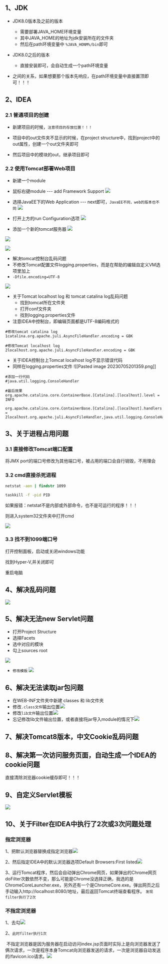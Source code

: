 
## 1、JDK

- JDK8.0版本及之前的版本
	- 需要部署JAVA_HOME环境变量
	- 其中JAVA_HOME的地址为jdk安装所在的文件夹
	- 然后在path环境变量中 `%JAVA_HONM%/bin`即可

- JDK8.0之后的版本
	- 直接安装即可，会自动生成一个path环境变量

- 之间的关系，如果想要那个版本先响应，在path环境变量中直接置顶即可！！！

## 2、IDEA

### 2.1 普通项目的创建

- 新建项目的时候，`注意项目的存放位置！！！`

- 项目中的out文件夹不显示的时候，在project structure中，找到project中的out属性，创建一个out文件夹即可
- 然后项目中的模块的out，继承项目即可


### 2.2 使用Tomcat部署Web项目

- 新建一个module
- 鼠标右键module --- add Framework Support
![](https://image-for.oss-cn-guangzhou.aliyuncs.com/for-obsidian/Java_Study/2_%E5%AD%A6%E4%B9%A0%E7%AC%94%E8%AE%B0/image-20230923005531162.png)

- 选择JavaEE下的Web Application --- next即可，`JavaEE不同，web的版本也不同`
![](https://image-for.oss-cn-guangzhou.aliyuncs.com/for-obsidian/Java_Study/2_%E5%AD%A6%E4%B9%A0%E7%AC%94%E8%AE%B0/image-20230923005536396.png)

- 打开上方的run Configuration选项
![](https://image-for.oss-cn-guangzhou.aliyuncs.com/for-obsidian/Java_Study/2_%E5%AD%A6%E4%B9%A0%E7%AC%94%E8%AE%B0/image-20230923005543390.png)

- 添加一个新的tomcat服务器
![](https://image-for.oss-cn-guangzhou.aliyuncs.com/for-obsidian/Java_Study/2_%E5%AD%A6%E4%B9%A0%E7%AC%94%E8%AE%B0/image-20230923005545882.png)


![](https://image-for.oss-cn-guangzhou.aliyuncs.com/for-obsidian/Java_Study/2_%E5%AD%A6%E4%B9%A0%E7%AC%94%E8%AE%B0/image-20230923005550611.png)


![](https://image-for.oss-cn-guangzhou.aliyuncs.com/for-obsidian/Java_Study/2_%E5%AD%A6%E4%B9%A0%E7%AC%94%E8%AE%B0/image-20230923005554498.png)

- 解决tomcat控制台乱码问题
- 不修改Tomcat配置文件logging.properties，而是在帮助的编辑自定义VM选项里加上
- `-Dfile.encoding=UTF-8`

![](https://image-for.oss-cn-guangzhou.aliyuncs.com/for-obsidian/Java_Study/2_%E5%AD%A6%E4%B9%A0%E7%AC%94%E8%AE%B0/image-20230923005604641.png)


- 关于Tomcat localhost log 和 tomcat catalina log乱码问题
	- 找到tomcat所在文件夹
	- 打开conf文件夹
	- 找到logging.properties文件
- 注意IDEA中控制台，即编辑页面都是UTF-8编码格式的
```Properties
#修改tomcat catalina log
1catalina.org.apache.juli.AsyncFileHandler.encoding = GBK

#修改Tomcat localhost log
2localhost.org.apache.juli.AsyncFileHandler.encoding = GBK
```

- 关于IDEA控制台上Tomcat localhost log不显示错误代码
- 同样在logging.properties文件
![[Pasted image 20230705201359.png]]

```properties
#添加一行代码
#java.util.logging.ConsoleHandler

#最后效果
org.apache.catalina.core.ContainerBase.[Catalina].[localhost].level = INFO

org.apache.catalina.core.ContainerBase.[Catalina].[localhost].handlers = 2localhost.org.apache.juli.AsyncFileHandler,java.util.logging.ConsoleHandler
```

## 3、关于进程占用问题

### 3.1 直接修改Tomcat端口配置

将JMX port的端口号修改为其他端口号，被占用的端口会自行销毁，不用理会

### 3.2 cmd直接杀死进程

```cmd
netstat -aon | findstr 1099

taskkill -f -pid PID 
```


如果报错：netstat不是内部或外部命令，也不是可运行的程序！！！

则进入system32文件夹中打开cmd

![](https://image-for.oss-cn-guangzhou.aliyuncs.com/for-obsidian/Java_Study/2_%E5%AD%A6%E4%B9%A0%E7%AC%94%E8%AE%B0/image-20230923005613957.png)


### 3.3 找不到1099端口号

打开控制面板，启动或关闭windows功能

找到Hyper-V,并关闭即可

重启电脑

## 4、解决乱码问题

![](https://image-for.oss-cn-guangzhou.aliyuncs.com/for-obsidian/Java_Study/2_%E5%AD%A6%E4%B9%A0%E7%AC%94%E8%AE%B0/image-20230923005621591.png)

## 5、解决无法new Servlet问题

- 打开Project Structure
- 选择Facets
- 选中对应的模块
- 勾上sources root

![](https://image-for.oss-cn-guangzhou.aliyuncs.com/for-obsidian/Java_Study/2_%E5%AD%A6%E4%B9%A0%E7%AC%94%E8%AE%B0/image-20230923005629350.png)


- `修改模板`
![](https://image-for.oss-cn-guangzhou.aliyuncs.com/for-obsidian/Java_Study/2_%E5%AD%A6%E4%B9%A0%E7%AC%94%E8%AE%B0/image-20230923005641844.png)

## 6、解决无法读取jar包问题

- 在WEB-INF文件夹中新建 classes 和 lib文件夹
- 修改`.class文件`输出位置![](https://image-for.oss-cn-guangzhou.aliyuncs.com/for-obsidian/Java_Study/2_%E5%AD%A6%E4%B9%A0%E7%AC%94%E8%AE%B0/image-20230923005649151.png)
- 修改`lib文件`输出位置![](https://image-for.oss-cn-guangzhou.aliyuncs.com/for-obsidian/Java_Study/2_%E5%AD%A6%E4%B9%A0%E7%AC%94%E8%AE%B0/image-20230923005654561.png)
- 忘记修改lib文件输出位置，或者直接将jar导入module的情况下![](https://image-for.oss-cn-guangzhou.aliyuncs.com/for-obsidian/Java_Study/2_%E5%AD%A6%E4%B9%A0%E7%AC%94%E8%AE%B0/image-20230923005711567.png)


## 7、解决Tomcat8版本，中文Cookie乱码问题

## 8、解决第一次访问服务页面，自动生成一个IDEA的cookie问题

直接清除浏览器cookie缓存即可！！！

## 9、自定义Servlet模板

![](https://image-for.oss-cn-guangzhou.aliyuncs.com/for-obsidian/Java_Study/2_%E5%AD%A6%E4%B9%A0%E7%AC%94%E8%AE%B0/image-20230923005719757.png)

## 10、关于Filter在IDEA中执行了2次或3次问题处理

### **指定浏览器**

1、把默认浏览器替换成指定浏览器![](https://image-for.oss-cn-guangzhou.aliyuncs.com/for-obsidian/Java_Study/2_%E5%AD%A6%E4%B9%A0%E7%AC%94%E8%AE%B0/image-20230923005728776.png)

2、然后指定IDEA中的默认浏览器选项Default Browsers:First listed![](https://image-for.oss-cn-guangzhou.aliyuncs.com/for-obsidian/Java_Study/2_%E5%AD%A6%E4%B9%A0%E7%AC%94%E8%AE%B0/image-20230923005734741.png)

3、运行Tomcat程序，然后会自动弹出Chrome网页，如果弹出的Chrome网页doFilter次数依然不变，那么可能是Chrome没选择正确，我选的是ChromeCoreLauncher.exe，另外还有一个是ChromeCore.exe。弹出网页之后手动输入http://localhost:8080/地址，最后返回Tomcat终端查看程序。
`发现filter执行了2次`

### **不指定浏览器**

1、去勾![](https://image-for.oss-cn-guangzhou.aliyuncs.com/for-obsidian/Java_Study/2_%E5%AD%A6%E4%B9%A0%E7%AC%94%E8%AE%B0/image-20230923005740690.png)

2、`此时filter执行1次`

 不指定浏览器是因为服务器在启动访问index.jsp页面时实际上是向浏览器发送了俩次请求，一次是程序本身Tomcat向浏览器发送的请求，一次是浏览器自动发送的/favicon.ico请求。![](https://image-for.oss-cn-guangzhou.aliyuncs.com/for-obsidian/Java_Study/2_%E5%AD%A6%E4%B9%A0%E7%AC%94%E8%AE%B0/image-20230923005743504.png)